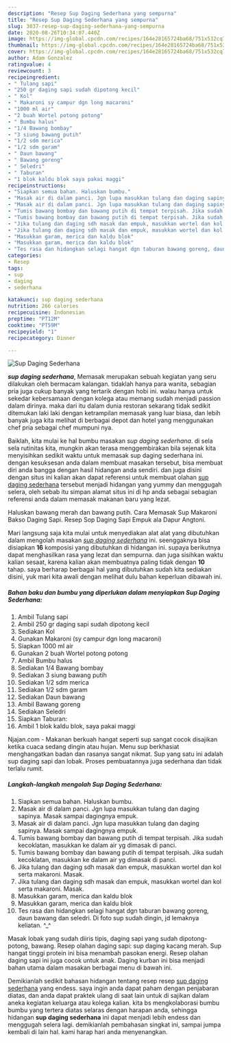 ```yaml
---
description: "Resep Sup Daging Sederhana yang sempurna"
title: "Resep Sup Daging Sederhana yang sempurna"
slug: 3037-resep-sup-daging-sederhana-yang-sempurna
date: 2020-08-26T10:34:07.440Z
image: https://img-global.cpcdn.com/recipes/164e28165724ba68/751x532cq70/sup-daging-sederhana-foto-resep-utama.jpg
thumbnail: https://img-global.cpcdn.com/recipes/164e28165724ba68/751x532cq70/sup-daging-sederhana-foto-resep-utama.jpg
cover: https://img-global.cpcdn.com/recipes/164e28165724ba68/751x532cq70/sup-daging-sederhana-foto-resep-utama.jpg
author: Adam Gonzalez
ratingvalue: 4
reviewcount: 3
recipeingredient:
- " Tulang sapi"
- "250 gr daging sapi sudah dipotong kecil"
- " Kol"
- " Makaroni sy campur dgn long macaroni"
- "1000 ml air"
- "2 buah Wortel potong potong"
- " Bumbu halus"
- "1/4 Bawang bombay"
- "3 siung bawang putih"
- "1/2 sdm merica"
- "1/2 sdm garam"
- " Daun bawang"
- " Bawang goreng"
- " Seledri"
- " Taburan"
- "1 blok kaldu blok saya pakai maggi"
recipeinstructions:
- "Siapkan semua bahan. Haluskan bumbu."
- "Masak air di dalam panci. Jgn lupa masukkan tulang dan daging sapinya. Masak sampai dagingnya empuk."
- "Masak air di dalam panci. Jgn lupa masukkan tulang dan daging sapinya. Masak sampai dagingnya empuk."
- "Tumis bawang bombay dan bawang putih di tempat terpisah. Jika sudah kecoklatan, masukkan ke dalam air yg dimasak di panci."
- "Tumis bawang bombay dan bawang putih di tempat terpisah. Jika sudah kecoklatan, masukkan ke dalam air yg dimasak di panci."
- "Jika tulang dan daging sdh masak dan empuk, masukkan wortel dan kol serta makaroni. Masak."
- "Jika tulang dan daging sdh masak dan empuk, masukkan wortel dan kol serta makaroni. Masak."
- "Masukkan garam, merica dan kaldu blok"
- "Masukkan garam, merica dan kaldu blok"
- "Tes rasa dan hidangkan selagi hangat dgn taburan bawang goreng, daun bawang dan seledri. Di foto sup sudah dingin, jd lemaknya keliatan. ^_^"
categories:
- Resep
tags:
- sup
- daging
- sederhana

katakunci: sup daging sederhana 
nutrition: 266 calories
recipecuisine: Indonesian
preptime: "PT12M"
cooktime: "PT59M"
recipeyield: "1"
recipecategory: Dinner

---
```



![Sup Daging Sederhana](https://img-global.cpcdn.com/recipes/164e28165724ba68/751x532cq70/sup-daging-sederhana-foto-resep-utama.jpg)

<b><i>sup daging sederhana</i></b>, Memasak merupakan sebuah kegiatan yang seru dilakukan oleh bermacam kalangan. tidaklah hanya para wanita, sebagian pria juga cukup banyak yang tertarik dengan hobi ini. walau hanya untuk sekedar kebersamaan dengan kolega atau memang sudah menjadi passion dalam dirinya. maka dari itu dalam dunia restoran sekarang tidak sedikit ditemukan laki laki dengan ketrampilan memasak yang luar biasa, dan lebih banyak juga kita melihat di berbagai depot dan hotel yang menggunakan chef pria sebagai chef mumpuni nya.

Baiklah, kita mulai ke hal bumbu masakan <i>sup daging sederhana</i>. di sela sela rutinitas kita, mungkin akan terasa menggembirakan bila sejenak kita menyisihkan sedikit waktu untuk memasak sup daging sederhana ini. dengan kesuksesan anda dalam membuat masakan tersebut, bisa membuat diri anda bangga dengan hasil hidangan anda sendiri. dan juga disini dengan situs ini kalian akan dapat referensi untuk membuat olahan <u>sup daging sederhana</u> tersebut menjadi hidangan yang yummy dan menggugah selera, oleh sebab itu simpan alamat situs ini di hp anda sebagai sebagian referensi anda dalam memasak makanan baru yang lezat.

Haluskan bawang merah dan bawang putih. Cara Memasak Sup Makaroni Bakso Daging Sapi. Resep Sop Daging Sapi Empuk ala Dapur Angtoni.


Mari langsung saja kita mulai untuk menyediakan alat alat yang dibutuhkan dalam mengolah masakan <u><i>sup daging sederhana</i></u> ini. seenggaknya bisa disiapkan <b>16</b> komposisi yang dibutuhkan di hidangan ini. supaya berikutnya dapat menghasilkan rasa yang lezat dan sempurna. dan juga sisihkan waktu kalian sesaat, karena kalian akan membuatnya paling tidak dengan <b>10</b> tahap. saya berharap berbagai hal yang dibutuhkan sudah kita sediakan disini, yuk mari kita awali dengan melihat dulu bahan keperluan dibawah ini.

<!--inarticleads1-->

##### Bahan baku dan bumbu yang diperlukan dalam menyiapkan Sup Daging Sederhana:

1. Ambil  Tulang sapi
1. Ambil 250 gr daging sapi sudah dipotong kecil
1. Sediakan  Kol
1. Gunakan  Makaroni (sy campur dgn long macaroni)
1. Siapkan 1000 ml air
1. Gunakan 2 buah Wortel potong potong
1. Ambil  Bumbu halus
1. Sediakan 1/4 Bawang bombay
1. Sediakan 3 siung bawang putih
1. Sediakan 1/2 sdm merica
1. Sediakan 1/2 sdm garam
1. Sediakan  Daun bawang
1. Ambil  Bawang goreng
1. Sediakan  Seledri
1. Siapkan  Taburan:
1. Ambil 1 blok kaldu blok, saya pakai maggi


Njajan.com - Makanan berkuah hangat seperti sup sangat cocok disajikan ketika cuaca sedang dingin atau hujan. Menu sup berkhasiat menghangatkan badan dan rasanya sangat nikmat. Sup yang satu ini adalah sup daging sapi dan lobak. Proses pembuatannya juga sederhana dan tidak terlalu rumit. 

<!--inarticleads2-->

##### Langkah-langkah mengolah Sup Daging Sederhana:

1. Siapkan semua bahan. Haluskan bumbu.
1. Masak air di dalam panci. Jgn lupa masukkan tulang dan daging sapinya. Masak sampai dagingnya empuk.
1. Masak air di dalam panci. Jgn lupa masukkan tulang dan daging sapinya. Masak sampai dagingnya empuk.
1. Tumis bawang bombay dan bawang putih di tempat terpisah. Jika sudah kecoklatan, masukkan ke dalam air yg dimasak di panci.
1. Tumis bawang bombay dan bawang putih di tempat terpisah. Jika sudah kecoklatan, masukkan ke dalam air yg dimasak di panci.
1. Jika tulang dan daging sdh masak dan empuk, masukkan wortel dan kol serta makaroni. Masak.
1. Jika tulang dan daging sdh masak dan empuk, masukkan wortel dan kol serta makaroni. Masak.
1. Masukkan garam, merica dan kaldu blok
1. Masukkan garam, merica dan kaldu blok
1. Tes rasa dan hidangkan selagi hangat dgn taburan bawang goreng, daun bawang dan seledri. Di foto sup sudah dingin, jd lemaknya keliatan. ^_^


Masak lobak yang sudah diiris tipis, daging sapi yang sudah dipotong-potong, bawang. Resep olahan daging sapi: sup daging kacang merah. Sup hangat tinggi protein ini bisa menambah pasokan energi. Resep olahan daging sapi ini juga cocok untuk anak. Daging kurban ini bisa menjadi bahan utama dalam masakan berbagai menu di bawah ini. 

Demikianlah sedikit bahasan hidangan tentang resep resep <u>sup daging sederhana</u> yang endess. saya ingin anda dapat paham dengan penjabaran diatas, dan anda dapat praktek ulang di saat lain untuk di sajikan dalam aneka kegiatan keluarga atau kolega kalian. kita bs mengkolaborasi bumbu bumbu yang tertera diatas selaras dengan harapan anda, sehingga hidangan <b>sup daging sederhana</b> ini dapat menjadi lebih endess dan menggugah selera lagi. demikianlah pembahasan singkat ini, sampai jumpa kembali di lain hal. kami harap hari anda menyenangkan.

